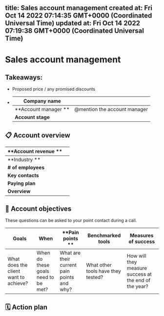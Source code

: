 
title: Sales account management
created at: Fri Oct 14 2022 07:14:35 GMT+0000 (Coordinated Universal Time)
updated at: Fri Oct 14 2022 07:19:38 GMT+0000 (Coordinated Universal Time)
---

# Sales account management

## Takeaways:

-   Proposed price / any promised discounts
-   | **Company name**     |                              |
    | -------------------- | ---------------------------- |
    | **Account manager ** | @mention the account manager |
    | **Account stage**    |                              |

## 📋 Account overview

| **Account revenue ** |        |
| -------------------- | ------ |
| **Industry **        |        |
| **# of employees**   |        |
| **Key contacts**     |        |
| **Paying plan**      |        |
| **Overview**         | <br /> |

## 💬 Account objectives

These questions can be asked to your point contact during a call.

| **Goals**                             | When                                | **Pain points **                            | **Benchmarked tools**              | **Measures of success**                                      |
| ------------------------------------- | ----------------------------------- | ------------------------------------------- | ---------------------------------- | ------------------------------------------------------------ |
| What does the client want to achieve? | When do these goals need to be met? | What are their current pain points and why? | What other tools have they tested? | How will they measure success at the end of the year? <br /> |

## 🗓 Action plan

          